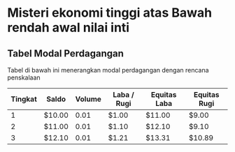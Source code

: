 # Misteri ekonomi tinggi atas Bawah rendah awal nilai inti

## Tabel Modal Perdagangan

Tabel di bawah ini menerangkan modal perdagangan dengan rencana penskalaan

| Tingkat | Saldo         | Volume | Laba / Rugi | Equitas Laba | Equitas Rugi |
| ------- | ------------- | ------ | ----------- | ------------ | ------------ |
| 1       | $10.00        | 0.01   | $1.00       | $11.00       | $9.00        |
| 2       | $11.00        | 0.01   | $1.10       | $12.10       | $9.10        |
| 3       | $12.10        | 0.01   | $1.21       | $13.31       | $10.89       |


